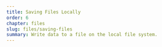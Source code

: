 ```yaml
---
title: Saving Files Locally
order: 6
chapter: files
slug: files/saving-files
summary: Write data to a file on the local file system.
---
```

